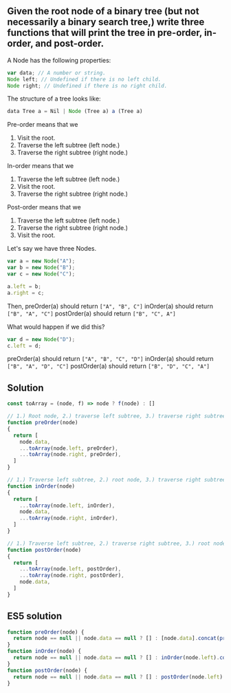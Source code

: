 ## Given the root node of a binary tree (but not necessarily a binary search tree,) write three functions that will print the tree in pre-order, in-order, and post-order.

A Node has the following properties:

```js
var data; // A number or string.
Node left; // Undefined if there is no left child.
Node right; // Undefined if there is no right child.
```

The structure of a tree looks like:

```js
data Tree a = Nil | Node (Tree a) a (Tree a)
```

Pre-order means that we

1. Visit the root.
2. Traverse the left subtree (left node.)
3. Traverse the right subtree (right node.)

In-order means that we

1. Traverse the left subtree (left node.)
2. Visit the root.
3. Traverse the right subtree (right node.)

Post-order means that we

1. Traverse the left subtree (left node.)
2. Traverse the right subtree (right node.)
3. Visit the root.

Let's say we have three Nodes.

```js
var a = new Node("A");
var b = new Node("B");
var c = new Node("C");

a.left = b;
a.right = c;
```

Then, preOrder(a) should return `["A", "B", C"]`
inOrder(a) should return `["B", "A", "C"]`
postOrder(a) should return `["B", "C", A"]`

What would happen if we did this?

```js
var d = new Node("D");
c.left = d;
```

preOrder(a) should return `["A", "B", "C", "D"]`
inOrder(a) should return `["B", "A", "D", "C"]`
postOrder(a) should return `["B", "D", "C", "A"]`

## Solution
```js
const toArray = (node, f) => node ? f(node) : []

// 1.) Root node, 2.) traverse left subtree, 3.) traverse right subtree.
function preOrder(node)
{
  return [
    node.data,
    ...toArray(node.left, preOrder),
    ...toArray(node.right, preOrder),
  ]
}

// 1.) Traverse left subtree, 2.) root node, 3.) traverse right subtree.
function inOrder(node)
{
  return [
    ...toArray(node.left, inOrder),
    node.data,
    ...toArray(node.right, inOrder),
  ]
}

// 1.) Traverse left subtree, 2.) traverse right subtree, 3.) root node.
function postOrder(node)
{
  return [
    ...toArray(node.left, postOrder),
    ...toArray(node.right, postOrder),
    node.data,
  ]
}
```

## ES5 solution

```js
function preOrder(node) {
  return node == null || node.data == null ? [] : [node.data].concat(preOrder(node.left)).concat(preOrder(node.right));
}
function inOrder(node) {
  return node == null || node.data == null ? [] : inOrder(node.left).concat(node.data).concat(inOrder(node.right));
}
function postOrder(node) {
  return node == null || node.data == null ? [] : postOrder(node.left).concat(postOrder(node.right)).concat(node.data);
}
```
